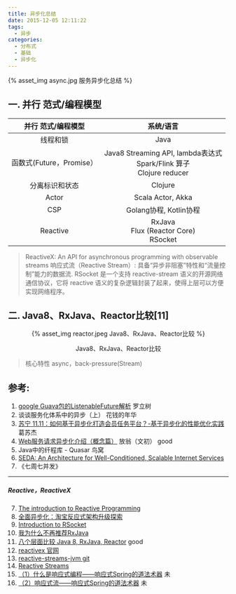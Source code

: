 ```yaml
---
title: 异步化总结
date: 2015-12-05 12:11:22
tags:
  - 异步
categories:
  - 分布式 
  - 基础
  - 异步化   
---
```


<p></p>
<!-- more -->

{% asset_img  async.jpg  服务异步化总结 %}

## 一. 并行 范式/编程模型

并行 范式/编程模型  |  系统/语言  
:-:|:-:
线程和锁| Java
函数式(Future，Promise）| Java8 Streaming API, lambda表达式<br> Spark/Flink 算子<br> Clojure reducer
分离标识和状态| Clojure
Actor| Scala Actor, Akka 
CSP| Golang协程, Kotlin协程 
Reactive | RxJava<br> Flux (Reactor Core)<br> RSocket 

> ReactiveX: An API for asynchronous programming  with observable streams
> 响应式流（Reactive Stream）: 具备“异步非阻塞”特性和“流量控制”能力的数据流.
> RSocket 是一个支持 reactive-stream 语义的开源网络通信协议，它将 reactive 语义的复杂逻辑封装了起来，使得上层可以方便实现网络程序。

## 二. Java8、RxJava、Reactor比较[11]
<div style="text-align: center;">
{%   asset_img    reactor.jpeg     Java8、RxJava、Reactor比较  %}

Java8、RxJava、Reactor比较  
</div>

> 核心特性 async，back-pressure(Stream)

## 参考:

1. [google Guava包的ListenableFuture解析](http://ifeve.com/google-guava-listenablefuture/) 罗立树 
2. 谈谈服务化体系中的异步（上） 花钱的年华
3. [苏宁 11.11：如何基于异步化打造会员任务平台？-基于异步化的性能优化实践](https://www.infoq.cn/article/member-task-platform-practice)  葛苏杰
4. [Web服务请求异步化介绍（概念篇）](https://blog.csdn.net/cenwenchu79/article/details/5703430) 放翁（文初）  good
5. Java中的纤程库 - Quasar 鸟窝
6. [SEDA: An Architecture for Well-Conditioned, Scalable Internet Services](https://www.researchgate.net/publication/2391753_SEDA_An_Architecture_for_Well-Conditioned_Scalable_Internet_Services)
13. 《七周七并发》

---
##### Reactive，ReactiveX
7. [The introduction to Reactive Programming](https://github.com/benjycui/introrx-chinese-edition?utm_source=tuicool&utm_medium=referral)
8. [全面异步化：淘宝反应式架构升级探索](https://mp.weixin.qq.com/s/Cfg-7MzabvPOLWrrlTVXzA)
9. [Introduction to RSocket](https://www.baeldung.com/rsocket)
10. [我为什么不再推荐RxJava](https://juejin.im/post/5cd04b6e51882540e53fdfa2)
11. [八个层面比较 Java 8, RxJava, Reactor](https://cloud.tencent.com/developer/article/1356284) good
12. [reactivex 官网](http://reactivex.io/)
13. [reactive-streams-jvm git](https://github.com/www6v/reactive-streams-jvm)
14. [Reactive Streams](http://www.reactive-streams.org/)
15. [（1）什么是响应式编程——响应式Spring的道法术器](https://blog.csdn.net/get_set/article/details/79455258) 未
16. [（2）响应式流——响应式Spring的道法术器](https://blog.csdn.net/get_set/article/details/79466402) 未